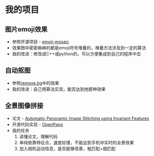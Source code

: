 # 我的项目

## 图片emoji效果

* 参照开源项目 - [emoji-mosaic](https://github.com/ericandrewlewis/emoji-mosaic)
* 效果图中密密麻麻的都是emoji符号堆叠的，堆叠方法涉及到一定的算法 
* 我的改进：修改成C++或python的，可以方便集成到自己的程序中去

## 自动抠图

* 参照[remove.bg](https://www.remove.bg/)中的效果
* 我的改进：自己用算法实现，能否达到他那种效果

## 全景图像拼接

* 论文 - [Automatic Panoramic Image Stitching using Invariant Features](http://matthewalunbrown.com/papers/ijcv2007.pdf)  
* 开源代码实现 - [OpenPano](https://github.com/ppwwyyxx/OpenPano)
* 我的任务  
    1. 读懂论文，理解代码  
    2. 单纯依靠特征点，速度较慢，不能达到手机中实时的全景效果
    3. 加入相机运动信息，是否能够改善，粗匹配+细匹配
